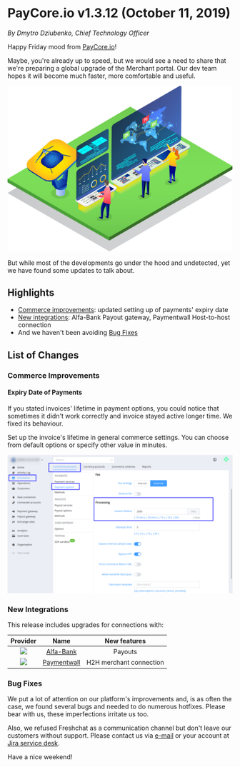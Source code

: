 # **PayCore.io v1.3.12 (October 11, 2019)**

*By Dmytro Dziubenko, Chief Technology Officer*

Happy Friday mood from [PayCore.io](http://paycore.io/)!

Maybe, you're already up to speed, but we would see a need to share that we're preparing a global upgrade of the Merchant portal. Our dev team hopes it will become much faster, more comfortable and useful.

![](images/v1.3.12/control-all-the-transactions.jpg)

But while most of the developments go under the hood and undetected, yet we have found some updates to talk about.

## Highlights

* [Commerce improvements](#commerce-improvements): updated setting up of payments' expiry date
* [New integrations](#new-integrations): Alfa-Bank Payout gateway, Paymentwall Host-to-host connection
* And we haven't been avoiding [Bug Fixes](#bug-fixes)

## List of Changes

### Commerce Improvements

#### Expiry Date of Payments

If you stated invoices' lifetime in payment options, you could notice that sometimes it didn't work correctly and invoice stayed active longer time. We fixed its behaviour.

Set up the invoice's lifetime in general commerce settings. You can choose from default options or specify other value in minutes.

![](images/v1.3.12/lefetime-invoice.png)

### New Integrations

This release includes upgrades for connections with:

| Provider | Name  | New features |
|:-:|:-:|:-:|
| <img src="https://static.openfintech.io/payment_providers/alfabank/logo.svg?w=70" width="70px"> | [Alfa-Bank](/connectors/alfabank/) | Payouts |
| <img src="https://static.openfintech.io/payment_providers/paymentwall/logo.svg?w=70" width="70px"> | [Paymentwall](/connectors/paymentwall/) | H2H merchant connection |

### Bug Fixes

We put a lot of attention on our platform's improvements and, is as often the case, we found several bugs and needed to do numerous hotfixes. Please bear with us, these imperfections irritate us too.

Also, we refused Freshchat as a communication channel but don't leave our customers without support. Please contact us via [e-mail](mailto:support@paycore.io) or your account at [Jira service desk](https://support.paycore.io).

Have a nice weekend!
